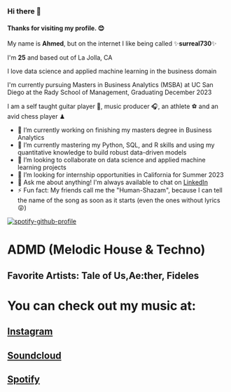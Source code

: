 ### Hi there 👋
#### Thanks for visiting my profile. 😊

My name is **Ahmed**, but on the internet I like being called ✨**surreal730**✨

I'm **__25__** and based out of La Jolla, CA

I love data science and applied machine learning in the business domain

I'm currently pursuing Masters in Business Analytics (MSBA) at UC San Diego at the Rady School of Management, Graduating December 2023

I am a self taught guitar player 🎸, music producer 🎧, an athlete ⚽️ and an avid chess player ♟

- 🔭 I’m currently working on finishing my masters degree in Business Analytics
- 🌱 I’m currently mastering my Python, SQL, and R skills and using my quantitative knowledge to build robust data-driven models
- 👯 I’m looking to collaborate on data science and applied machine learning projects
- 🤔 I’m looking for internship opportunities in California for Summer 2023
- 💬 Ask me about anything! I'm always available to chat on [LinkedIn](https://www.linkedin.com/in/syedmasood97/)
- ⚡ Fun fact: My friends call me the "Human-Shazam", because I can tell the name of the song as soon as it starts (even the ones without lyrics 😝)

[![spotify-github-profile](https://spotify-github-profile.vercel.app/api/view?uid=f4fucz8n8tfz0wxk0knbp1yyw&cover_image=true&theme=default&show_offline=true&background_color=121212&interchange=true&bar_color=53b14f&bar_color_cover=true)](https://spotify-github-profile.vercel.app/api/view?uid=f4fucz8n8tfz0wxk0knbp1yyw&redirect=true)

# **ADMD** (Melodic House & Techno)
## Favorite Artists: **Tale of Us**,**Ae:ther**, **Fideles**

# You can check out my music at:
## [Instagram](https://www.instagram.com/admdmusic)
## [Soundcloud](https://soundcloud.com/admdmusic)
## [Spotify](https://open.spotify.com/user/f4fucz8n8tfz0wxk0knbp1yyw?si=91b928e12d62485b)
